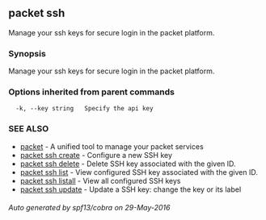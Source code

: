 ## packet ssh

Manage your ssh keys for secure login in the packet platform.

### Synopsis


Manage your ssh keys for secure login in the packet platform.

### Options inherited from parent commands

```
  -k, --key string   Specify the api key
```

### SEE ALSO
* [packet](packet.md)	 - A unified tool to manage your packet services
* [packet ssh create](packet_ssh_create.md)	 - Configure a new SSH key
* [packet ssh delete](packet_ssh_delete.md)	 - Delete SSH key associated with the given ID.
* [packet ssh list](packet_ssh_list.md)	 - View configured SSH key associated with the given ID.
* [packet ssh listall](packet_ssh_listall.md)	 - View all configured SSH keys
* [packet ssh update](packet_ssh_update.md)	 - Update a SSH key: change the key or its label

###### Auto generated by spf13/cobra on 29-May-2016
